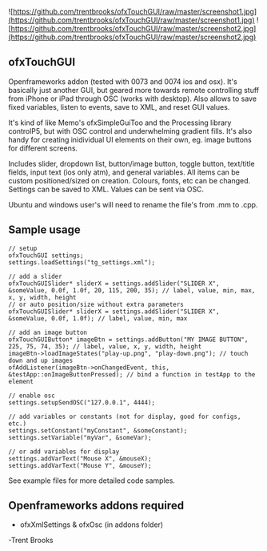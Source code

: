 ![https://github.com/trentbrooks/ofxTouchGUI/raw/master/screenshot1.jpg](https://github.com/trentbrooks/ofxTouchGUI/raw/master/screenshot1.jpg)
![https://github.com/trentbrooks/ofxTouchGUI/raw/master/screenshot2.jpg](https://github.com/trentbrooks/ofxTouchGUI/raw/master/screenshot2.jpg)
## ofxTouchGUI ##
Openframeworks addon (tested with 0073 and 0074 ios and osx). It's basically just another GUI, but geared more towards remote controlling stuff from iPhone or iPad through OSC (works with desktop). Also allows to save fixed variables, listen to events, save to XML, and reset GUI values.

It's kind of like Memo's ofxSimpleGuiToo and the Processing library controlP5, but with OSC control and underwhelming gradient fills. It's also handy for creating inidividual UI elements on their own, eg. image buttons for different screens.

Includes slider, dropdown list, button/image button, toggle button, text/title fields, input text (ios only atm), and general variables. All items can be custom positioned/sized on creation. Colours, fonts, etc can be changed. Settings can be saved to XML. Values can be sent via OSC.

Ubuntu and windows user's will need to rename the file's from .mm to .cpp.

## Sample usage ##
	// setup
	ofxTouchGUI settings;
	settings.loadSettings("tg_settings.xml");

	// add a slider
	ofxTouchGUISlider* sliderX = settings.addSlider("SLIDER X", &someValue, 0.0f, 1.0f, 20, 115, 200, 35); // label, value, min, max, x, y, width, height
	// or auto position/size without extra parameters
	ofxTouchGUISlider* sliderX = settings.addSlider("SLIDER X", &someValue, 0.0f, 1.0f); // label, value, min, max

	// add an image button
	ofxTouchGUIButton* imageBtn = settings.addButton("MY IMAGE BUTTON", 225, 75, 74, 35); // label, value, x, y, width, height
	imageBtn->loadImageStates("play-up.png", "play-down.png"); // touch down and up images
	ofAddListener(imageBtn->onChangedEvent, this, &testApp::onImageButtonPressed); // bind a function in testApp to the element

	// enable osc
	settings.setupSendOSC("127.0.0.1", 4444);

	// add variables or constants (not for display, good for configs, etc.)
	settings.setConstant("myConstant", &someConstant);
    settings.setVariable("myVar", &someVar);

    // or add variables for display
    settings.addVarText("Mouse X", &mouseX); 
    settings.addVarText("Mouse Y", &mouseY);

See example files for more detailed code samples.

## Openframeworks addons required ##
* 	ofxXmlSettings & ofxOsc (in addons folder)

-Trent Brooks